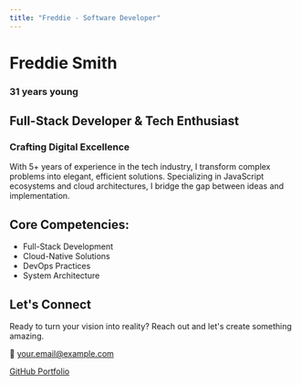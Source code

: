 ```yaml
---
title: "Freddie - Software Developer"
---
```


# Freddie Smith
### 31 years young
## Full-Stack Developer & Tech Enthusiast

### Crafting Digital Excellence
With 5+ years of experience in the tech industry, I transform complex problems into elegant, efficient solutions. Specializing in JavaScript ecosystems and cloud architectures, I bridge the gap between ideas and implementation.

## Core Competencies:
- Full-Stack Development
- Cloud-Native Solutions
- DevOps Practices
- System Architecture

## Let's Connect
Ready to turn your vision into reality? Reach out and let's create something amazing.

📧 [your.email@example.com](mailto:your.email@example.com)

[GitHub Portfolio](https://github.com/diggens42)
